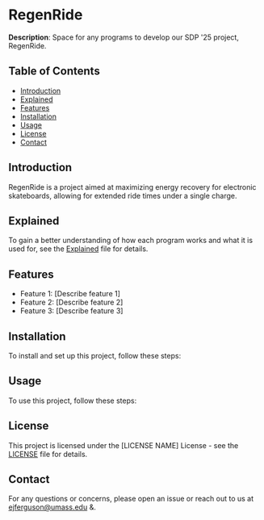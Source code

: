 # RegenRide

**Description**: Space for any programs to develop our SDP '25 project, RegenRide.

## Table of Contents
- [Introduction](#introduction)
- [Explained](#explained)
- [Features](#features)
- [Installation](#installation)
- [Usage](#usage)
- [License](#license)
- [Contact](#contact)

## Introduction
RegenRide is a project aimed at maximizing energy recovery for electronic skateboards, allowing for extended ride times under a single charge. 

## Explained
To gain a better understanding of how each program works and what it is used for, see the [Explained](Explained) file for details.

## Features
- Feature 1: [Describe feature 1]
- Feature 2: [Describe feature 2]
- Feature 3: [Describe feature 3]

## Installation
To install and set up this project, follow these steps:


## Usage
To use this project, follow these steps:

## License
This project is licensed under the [LICENSE NAME] License - see the [LICENSE](LICENSE) file for details.

## Contact
For any questions or concerns, please open an issue or reach out to us at ejferguson@umass.edu &.
